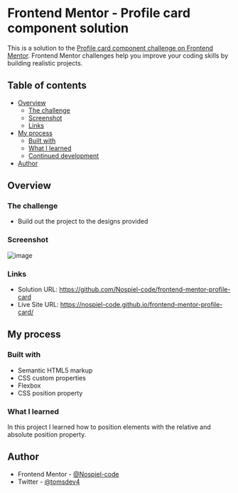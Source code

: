# Frontend Mentor - Profile card component solution

This is a solution to the [Profile card component challenge on Frontend Mentor](https://www.frontendmentor.io/challenges/profile-card-component-cfArpWshJ). Frontend Mentor challenges help you improve your coding skills by building realistic projects. 

## Table of contents

- [Overview](#overview)
  - [The challenge](#the-challenge)
  - [Screenshot](#screenshot)
  - [Links](#links)
- [My process](#my-process)
  - [Built with](#built-with)
  - [What I learned](#what-i-learned)
  - [Continued development](#continued-development)
- [Author](#author)


## Overview

### The challenge

- Build out the project to the designs provided

### Screenshot

![image](https://github.com/Nospiel-code/frontend-mentor-profile-card/assets/130290610/fccda89c-9745-4edb-99c1-a79624bcc264)

### Links

- Solution URL: https://github.com/Nospiel-code/frontend-mentor-profile-card
- Live Site URL: https://nospiel-code.github.io/frontend-mentor-profile-card/

## My process

### Built with

- Semantic HTML5 markup
- CSS custom properties
- Flexbox
- CSS position property


### What I learned

In this project I learned how to position elements with the relative and absolute position property.

## Author

- Frontend Mentor - [@Nospiel-code](https://www.frontendmentor.io/profile/Nospiel-code)
- Twitter - [@tomsdev4](https://www.twitter.com/tomsdev4)


